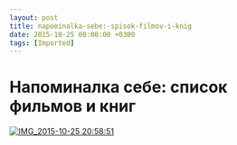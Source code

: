 ```yaml
---
layout: post
title: napominalka-sebe:-spisok-filmov-i-knig
date: 2015-10-25 00:00:00 +0300
tags: [Imported]
---
```

# Напоминалка себе: список фильмов и книг

[![IMG_2015-10-25 20:58:51](https://vlaim.s3.amazonaws.com/uploads/2015/10/IMG_2015-10-25-205851-1024x759.jpg)](https://vlaim.s3.amazonaws.com/uploads/2015/10/IMG_2015-10-25-205851.jpg)